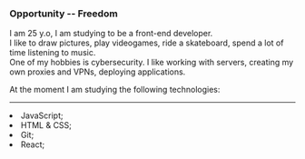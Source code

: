 ### Opportunity -- Freedom

<p>I am 25 y.o, I am studying to be a front-end developer.<br>
I like to draw pictures, play videogames, ride a skateboard, spend a lot of time listening to music.<br>
One of my hobbies is cybersecurity. I like working with servers, creating my own proxies and VPNs, deploying applications.</p>
<p>At the moment I am studying the following technologies:</p>
<hr>
<li>JavaScript;</li>
<li>HTML & CSS;</li>
<li>Git;</li>
<li>React;</li>

